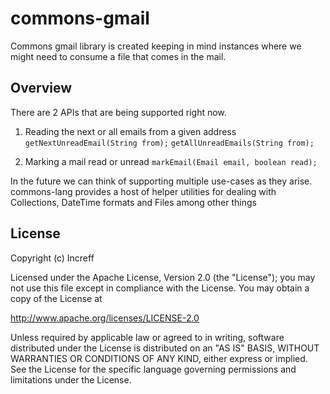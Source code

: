 # commons-gmail
Commons gmail library is created keeping in mind instances where we might need to consume a file that comes in the mail.

## Overview
There are 2 APIs that are being supported right now.

1. Reading the next or all emails from a given address
   `getNextUnreadEmail(String from);`
   `getAllUnreadEmails(String from);`

2. Marking a mail read or unread
   `markEmail(Email email, boolean read);`

In the future we can think of supporting multiple use-cases as they arise.
commons-lang provides a host of helper utilities for dealing with Collections, DateTime formats and Files among other things

## License
Copyright (c) Increff

Licensed under the Apache License, Version 2.0 (the "License"); you may not use this file except
in compliance with the License. You may obtain a copy of the License at

http://www.apache.org/licenses/LICENSE-2.0

Unless required by applicable law or agreed to in writing, software distributed under the License
is distributed on an "AS IS" BASIS, WITHOUT WARRANTIES OR CONDITIONS OF ANY KIND, either express
or implied. See the License for the specific language governing permissions and limitations under
the License.

